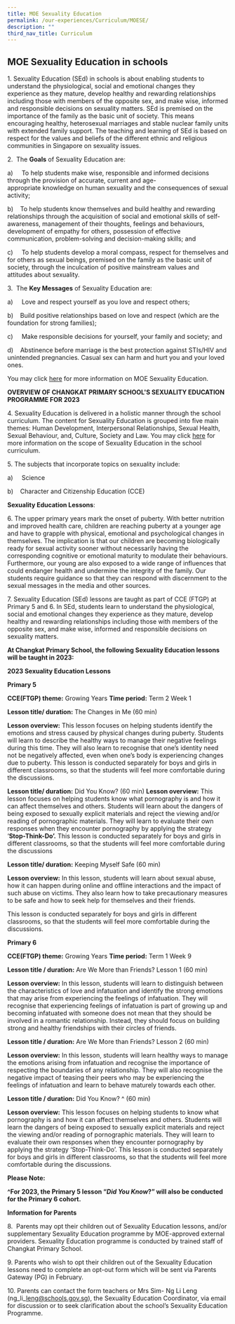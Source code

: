 ```yaml
---
title: MOE Sexuality Education
permalink: /our-experiences/Curriculum/MOESE/
description: ""
third_nav_title: Curriculum
---
```

## MOE Sexuality Education in schools

1. Sexuality Education (SEd) in schools is about enabling students to understand the physiological, social and emotional changes they experience as they mature, develop healthy and rewarding relationships including those with members of the opposite sex, and make wise, informed and responsible decisions on sexuality matters. SEd is premised on the importance of the family as the basic unit of society. This means encouraging healthy, heterosexual marriages and stable nuclear family units with extended family support. The teaching and learning of SEd is based on respect for the values and beliefs of the different ethnic and religious communities in Singapore on sexuality issues.

2.  The **Goals** of Sexuality Education are:

a)     To help students make wise, responsible and informed decisions through the provision of accurate, current and age-appropriate knowledge on human sexuality and the consequences of sexual activity;

b)    To help students know themselves and build healthy and rewarding relationships through the acquisition of social and emotional skills of self-awareness, management of their thoughts, feelings and behaviours, development of empathy for others, possession of effective communication, problem-solving and decision-making skills; and

c)     To help students develop a moral compass, respect for themselves and for others as sexual beings, premised on the family as the basic unit of society, through the inculcation of positive mainstream values and attitudes about sexuality.

3.  The **Key Messages** of Sexuality Education are:

a)     Love and respect yourself as you love and respect others;

b)    Build positive relationships based on love and respect (which are the foundation for strong families);

c)     Make responsible decisions for yourself, your family and society; and

d)    Abstinence before marriage is the best protection against STIs/HIV and unintended pregnancies. Casual sex can harm and hurt you and your loved ones.

You may click [here](https://go.gov.sg/moe-sexuality-education) for more information on MOE Sexuality Education. 

**OVERVIEW OF CHANGKAT PRIMARY SCHOOL'S SEXUALITY EDUCATION PROGRAMME FOR 2023**

4\. Sexuality Education is delivered in a holistic manner through the school curriculum. The content for Sexuality Education is grouped into five main themes: Human Development, Interpersonal Relationships, Sexual Health, Sexual Behaviour, and, Culture, Society and Law. You may click [here](https://go.gov.sg/moe-sexuality-education-scope) for more information on the scope of Sexuality Education in the school curriculum.

5\. The subjects that incorporate topics on sexuality include:

a)     Science

b)    Character and Citizenship Education (CCE)

**Sexuality Education Lessons**:

6\. The upper primary years mark the onset of puberty. With better nutrition and improved health care, children are reaching puberty at a younger age and have to grapple with physical, emotional and psychological changes in themselves. The implication is that our children are becoming biologically ready for sexual activity sooner without necessarily having the corresponding cognitive or emotional maturity to modulate their behaviours. Furthermore, our young are also exposed to a wide range of influences that could endanger health and undermine the integrity of the family. Our students require guidance so that they can respond with discernment to the sexual messages in the media and other sources.

7\. Sexuality Education (SEd) lessons are taught as part of CCE (FTGP) at Primary 5 and 6. In SEd, students learn to understand the physiological, social and emotional changes they experience as they mature, develop healthy and rewarding relationships including those with members of the opposite sex, and make wise, informed and responsible decisions on sexuality matters. 

**At Changkat Primary School, the following Sexuality Education lessons will be taught in 2023:**

**2023 Sexuality Education Lessons**

**Primary 5**

**CCE(FTGP) theme:** Growing Years  **Time period:** Term 2 Week 1

**Lesson title/ duration:** The Changes in Me (60 min)

**Lesson overview:** This lesson focuses on helping students identify the emotions and stress caused by physical changes during puberty. Students will learn to describe the healthy ways to manage their negative feelings during this time. They will also learn to recognise that one’s identity need not be negatively affected, even when one’s body is experiencing changes due to puberty. This lesson is conducted separately for boys and girls in different classrooms, so that the students will feel more comfortable during the discussions.

**Lesson title/ duration:** Did You Know? (60 min) 
**Lesson overview:** This lesson focuses on helping students know what pornography is and how it can affect themselves and others. Students will learn about the dangers of being exposed to sexually explicit materials and reject the viewing and/or reading of pornographic materials. They will learn to evaluate their own responses when they encounter pornography by applying the strategy ‘**Stop-Think-Do’.** This lesson is conducted separately for boys and girls in different classrooms, so that the students will feel more comfortable during the discussions

**Lesson title/ duration:** Keeping Myself Safe (60 min)

**Lesson overview:** In this lesson, students will learn about sexual abuse, how it can happen during online and offline interactions and the impact of such abuse on victims. They also learn how to take precautionary measures to be safe and how to seek help for themselves and their friends.

This lesson is conducted separately for boys and girls in different classrooms, so that the students will feel more comfortable during the discussions.

**Primary 6**

**CCE(FTGP) theme:** Growing Years  **Time period:** Term 1 Week 9

**Lesson title / duration:** Are We More than Friends? Lesson 1 (60 min)

**Lesson overview:** In this lesson, students will learn to distinguish between the characteristics of love and infatuation and identify the strong emotions that may arise from experiencing the feelings of infatuation. They will recognise that experiencing feelings of infatuation is part of growing up and becoming infatuated with someone does not mean that they should be involved in a romantic relationship. Instead, they should focus on building strong and healthy friendships with their circles of friends.

**Lesson title / duration:** Are We More than Friends? Lesson 2 (60 min)

**Lesson overview:** In this lesson, students will learn healthy ways to manage the emotions arising from infatuation and recognise the importance of respecting the boundaries of any relationship. They will also recognise the negative impact of teasing their peers who may be experiencing the feelings of infatuation and learn to behave maturely towards each other.

**Lesson title / duration:** Did You Know? ^ (60 min)

**Lesson overview:** This lesson focuses on helping students to know what pornography is and how it can affect themselves and others. Students will learn the dangers of being exposed to sexually explicit materials and reject the viewing and/or reading of pornographic materials. They will learn to evaluate their own responses when they encounter pornography by applying the strategy ‘Stop-Think-Do’. This lesson is conducted separately for boys and girls in different classrooms, so that the students will feel more comfortable during the discussions.

**Please Note:**

**^For 2023, the Primary 5 lesson “_Did You Know_?” will also be conducted for the Primary 6 cohort.**

**Information for Parents**

8.  Parents may opt their children out of Sexuality Education lessons, and/or supplementary Sexuality Education programme by MOE-approved external providers. Sexuality Education programme is conducted by trained staff of Changkat Primary School.

9\. Parents who wish to opt their children out of the Sexuality Education lessons need to complete an opt-out form which will be sent via Parents Gateway (PG) in February.  
  

10\. Parents can contact the form teachers or Mrs Sim- Ng Li Leng (ng\_li\_leng@schools.gov.sg), the Sexuality Education Coordinator, via email for discussion or to seek clarification about the school’s Sexuality Education Programme.